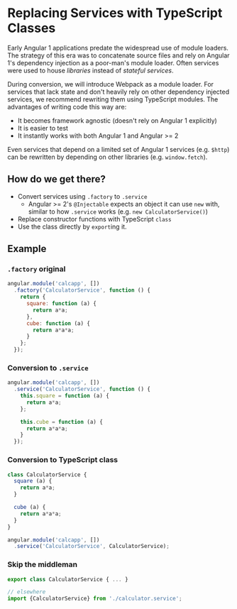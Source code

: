 # Replacing Services with TypeScript Classes

Early Angular 1 applications predate the widespread use of module loaders.
The strategy of this era was to concatenate source files and rely on Angular 1's
dependency injection as a poor-man's module loader. Often services were used to
house _libraries_ instead of _stateful services_.

During conversion, we will introduce Webpack as a module loader. For services
that lack state and don't heavily rely on other dependency injected services,
we recommend rewriting them using TypeScript modules. The advantages of writing
code this way are:

* It becomes framework agnostic (doesn't rely on Angular 1 explicitly)
* It is easier to test
* It instantly works with both Angular 1 and Angular >= 2

Even services that depend on a limited set of Angular 1 services (e.g. `$http`)
can be rewritten by depending on other libraries (e.g. `window.fetch`).

## How do we get there?

* Convert services using `.factory` to `.service`
  * Angular >= 2's `@Injectable` expects an object it can use `new` with,
  similar to how `.service` works (e.g. `new CalculatorService()`)
* Replace constructor functions with TypeScript `class`
* Use the class directly by `export`ing it.


## Example

### `.factory` original
```js
angular.module('calcapp', [])
  .factory('CalculatorService', function () {
    return {
      square: function (a) {
        return a*a;
      },
      cube: function (a) {
        return a*a*a;
      }
    };
  });
```

### Conversion to `.service`
```js
angular.module('calcapp', [])
  .service('CalculatorService', function () {
    this.square = function (a) {
      return a*a;
    };

    this.cube = function (a) {
      return a*a*a;
    }
  });
```

### Conversion to TypeScript class
```js
class CalculatorService {
  square (a) {
    return a*a;
  }

  cube (a) {
    return a*a*a;
  }
}

angular.module('calcapp', [])
  .service('CalculatorService', CalculatorService);
```

### Skip the middleman
```js
export class CalculatorService { ... }

// elsewhere
import {CalculatorService} from './calculator.service';
```

